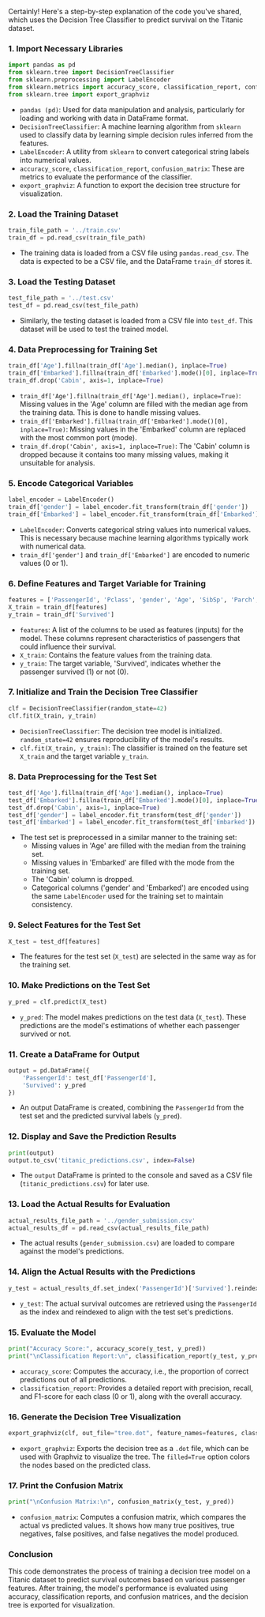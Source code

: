 Certainly! Here's a step-by-step explanation of the code you've shared, which uses the Decision Tree Classifier to predict survival on the Titanic dataset.

### 1. **Import Necessary Libraries**

```python
import pandas as pd
from sklearn.tree import DecisionTreeClassifier
from sklearn.preprocessing import LabelEncoder
from sklearn.metrics import accuracy_score, classification_report, confusion_matrix
from sklearn.tree import export_graphviz
```

- `pandas (pd)`: Used for data manipulation and analysis, particularly for loading and working with data in DataFrame format.
- `DecisionTreeClassifier`: A machine learning algorithm from `sklearn` used to classify data by learning simple decision rules inferred from the features.
- `LabelEncoder`: A utility from `sklearn` to convert categorical string labels into numerical values.
- `accuracy_score`, `classification_report`, `confusion_matrix`: These are metrics to evaluate the performance of the classifier.
- `export_graphviz`: A function to export the decision tree structure for visualization.

### 2. **Load the Training Dataset**

```python
train_file_path = '../train.csv'
train_df = pd.read_csv(train_file_path)
```

- The training data is loaded from a CSV file using `pandas.read_csv`. The data is expected to be a CSV file, and the DataFrame `train_df` stores it.

### 3. **Load the Testing Dataset**

```python
test_file_path = '../test.csv'
test_df = pd.read_csv(test_file_path)
```

- Similarly, the testing dataset is loaded from a CSV file into `test_df`. This dataset will be used to test the trained model.

### 4. **Data Preprocessing for Training Set**

```python
train_df['Age'].fillna(train_df['Age'].median(), inplace=True)
train_df['Embarked'].fillna(train_df['Embarked'].mode()[0], inplace=True)
train_df.drop('Cabin', axis=1, inplace=True)
```

- `train_df['Age'].fillna(train_df['Age'].median(), inplace=True)`: Missing values in the 'Age' column are filled with the median age from the training data. This is done to handle missing values.
- `train_df['Embarked'].fillna(train_df['Embarked'].mode()[0], inplace=True)`: Missing values in the 'Embarked' column are replaced with the most common port (mode).
- `train_df.drop('Cabin', axis=1, inplace=True)`: The 'Cabin' column is dropped because it contains too many missing values, making it unsuitable for analysis.

### 5. **Encode Categorical Variables**

```python
label_encoder = LabelEncoder()
train_df['gender'] = label_encoder.fit_transform(train_df['gender'])
train_df['Embarked'] = label_encoder.fit_transform(train_df['Embarked'])
```

- `LabelEncoder`: Converts categorical string values into numerical values. This is necessary because machine learning algorithms typically work with numerical data.
- `train_df['gender']` and `train_df['Embarked']` are encoded to numeric values (0 or 1).

### 6. **Define Features and Target Variable for Training**

```python
features = ['PassengerId', 'Pclass', 'gender', 'Age', 'SibSp', 'Parch', 'Fare', 'Embarked']
X_train = train_df[features]
y_train = train_df['Survived']
```

- `features`: A list of the columns to be used as features (inputs) for the model. These columns represent characteristics of passengers that could influence their survival.
- `X_train`: Contains the feature values from the training data.
- `y_train`: The target variable, 'Survived', indicates whether the passenger survived (1) or not (0).

### 7. **Initialize and Train the Decision Tree Classifier**

```python
clf = DecisionTreeClassifier(random_state=42)
clf.fit(X_train, y_train)
```

- `DecisionTreeClassifier`: The decision tree model is initialized. `random_state=42` ensures reproducibility of the model's results.
- `clf.fit(X_train, y_train)`: The classifier is trained on the feature set `X_train` and the target variable `y_train`.

### 8. **Data Preprocessing for the Test Set**

```python
test_df['Age'].fillna(train_df['Age'].median(), inplace=True)
test_df['Embarked'].fillna(train_df['Embarked'].mode()[0], inplace=True)
test_df.drop('Cabin', axis=1, inplace=True)
test_df['gender'] = label_encoder.fit_transform(test_df['gender'])
test_df['Embarked'] = label_encoder.fit_transform(test_df['Embarked'])
```

- The test set is preprocessed in a similar manner to the training set:
  - Missing values in 'Age' are filled with the median from the training set.
  - Missing values in 'Embarked' are filled with the mode from the training set.
  - The 'Cabin' column is dropped.
  - Categorical columns ('gender' and 'Embarked') are encoded using the same `LabelEncoder` used for the training set to maintain consistency.

### 9. **Select Features for the Test Set**

```python
X_test = test_df[features]
```

- The features for the test set (`X_test`) are selected in the same way as for the training set.

### 10. **Make Predictions on the Test Set**

```python
y_pred = clf.predict(X_test)
```

- `y_pred`: The model makes predictions on the test data (`X_test`). These predictions are the model's estimations of whether each passenger survived or not.

### 11. **Create a DataFrame for Output**

```python
output = pd.DataFrame({
    'PassengerId': test_df['PassengerId'],
    'Survived': y_pred
})
```

- An output DataFrame is created, combining the `PassengerId` from the test set and the predicted survival labels (`y_pred`).

### 12. **Display and Save the Prediction Results**

```python
print(output)
output.to_csv('titanic_predictions.csv', index=False)
```

- The `output` DataFrame is printed to the console and saved as a CSV file (`titanic_predictions.csv`) for later use.

### 13. **Load the Actual Results for Evaluation**

```python
actual_results_file_path = '../gender_submission.csv'
actual_results_df = pd.read_csv(actual_results_file_path)
```

- The actual results (`gender_submission.csv`) are loaded to compare against the model's predictions.

### 14. **Align the Actual Results with the Predictions**

```python
y_test = actual_results_df.set_index('PassengerId')['Survived'].reindex(X_test['PassengerId']).values
```

- `y_test`: The actual survival outcomes are retrieved using the `PassengerId` as the index and reindexed to align with the test set's predictions.

### 15. **Evaluate the Model**

```python
print("Accuracy Score:", accuracy_score(y_test, y_pred))
print("\nClassification Report:\n", classification_report(y_test, y_pred))
```

- `accuracy_score`: Computes the accuracy, i.e., the proportion of correct predictions out of all predictions.
- `classification_report`: Provides a detailed report with precision, recall, and F1-score for each class (0 or 1), along with the overall accuracy.
  
### 16. **Generate the Decision Tree Visualization**

```python
export_graphviz(clf, out_file="tree.dot", feature_names=features, class_names=['0', '1'], filled=True)
```

- `export_graphviz`: Exports the decision tree as a `.dot` file, which can be used with Graphviz to visualize the tree. The `filled=True` option colors the nodes based on the predicted class.

### 17. **Print the Confusion Matrix**

```python
print("\nConfusion Matrix:\n", confusion_matrix(y_test, y_pred))
```

- `confusion_matrix`: Computes a confusion matrix, which compares the actual vs predicted values. It shows how many true positives, true negatives, false positives, and false negatives the model produced.

### Conclusion

This code demonstrates the process of training a decision tree model on a Titanic dataset to predict survival outcomes based on various passenger features. After training, the model's performance is evaluated using accuracy, classification reports, and confusion matrices, and the decision tree is exported for visualization.